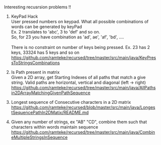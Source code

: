 
Interesting recusrsion problems !!

1. KeyPad Hack<br>
		User pressed numbers on keypad. What all possible combinations of words can be generated by keyPad<br>
		Ex. 2 translates to 'abc',  3 to 'def' and so on.<br>
		So, for 23 you have combination as 'ad', ae', 'af', 'bd', ....<br><br>
		There is no constraint on number of keys being pressed. Ex. 23 has 2 keys, 33324 has 5 keys and so on
		https://github.com/ramteke/recursed/tree/master/src/main/java/KeyPressToStringsCombinations
		

2. Is Path present in matrix<br>
		Given a 2D array, get Starting Indexes of all paths that match a give string.
		Valid paths are horizontal, vertical and diagonal (left -> right)
		https://github.com/ramteke/recursed/tree/master/src/main/java/AllPathsin2DArrayMatchingGivenPathSequence
		
3. Longest sequence of Consecutive characters in a 2D matrix<br>
                https://github.com/ramteke/recursed/blob/master/src/main/java/LongestSequencePathIn2DMatix/README.md
		
4. Given any number of strings, ex "AB" "CD", combine them such that characters within words maintain sequence
		https://github.com/ramteke/recursed/tree/master/src/main/java/CombineMultipleStringsInSequence
